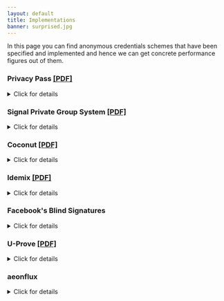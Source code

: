 ```yaml
---
layout: default
title: Implementations
banner: surprised.jpg
---
```

In this page you can find anonymous credentials schemes that have been
specified and implemented and hence we can get concrete performance figures out of them.

### Privacy Pass [\[PDF\]](https://www.petsymposium.org/2018/files/papers/issue3/popets-2018-0026.pdf)
<details>
<summary markdown="span">Click for details</summary>
- [Website](https://privacypass.github.io/)
- Source code: [Client](https://github.com/privacypass/challenge-bypass-extension) & [Server](https://github.com/privacypass/challenge-bypass-server)
- Properties: Strong-unlinkability, Single-show
- Based on: [(V)OPRF]({{site.baseurl}}/primitives.html#oprfs)
- Performance: TODO
</details>

### Signal Private Group System [\[PDF\]](https://eprint.iacr.org/2019/1416)
<details>
<summary markdown="span">Click for details</summary>

- [Implementation](https://github.com/signalapp/Signal-Android/tree/master/libsignal/service/src/main/java/org/whispersystems/signalservice/api/groupsv2)
- Properties: Multi-show, Public Attributes
- Based on: [KVAC]({{site.baseurl}}/primitives.html#kvac)
- Performance:
  - Credential Size: [493 bytes](https://youtu.be/4eKwlSqGUi4?list=PLeeS-3Ml-rpoVMNQkUrFDSfaTuUMxVtjy&t=2481)
  - Key size: TODO
  - Show size: TODO
  - Prover time: [2.16ms](https://youtu.be/4eKwlSqGUi4?list=PLeeS-3Ml-rpoVMNQkUrFDSfaTuUMxVtjy&t=2481)
  - Verifier time: [1.17ms](https://youtu.be/4eKwlSqGUi4?list=PLeeS-3Ml-rpoVMNQkUrFDSfaTuUMxVtjy&t=2481)
</details>

### Coconut [\[PDF\]](https://arxiv.org/pdf/1802.07344.pdf)
<details>
<summary markdown="span">Click for details</summary>
- [Implementation](https://github.com/asonnino/coconut) and [another implementation](https://gitlab.com/narodnik/darkwallet/-/tree/master/src/coconut)
- Properties: Public Verifiability, Multi-show, Public/Private Attributes, Threshold Issuance
- Based on: [PS signatures]({{site.baseurl}}/primitives.html#ps-signatures) & BGLS Signatures & Waters Signatures
- Performance:
  - Credential Size: [132 bytes](https://sheharbano.com/assets/talks/talk_coconut.pdf)
  - Key size: TODO
  - Show size: [355 bytes](https://sheharbano.com/assets/talks/talk_coconut.pdf)
  - Prover time: [3.35 ms](https://sheharbano.com/assets/talks/talk_coconut.pdf)
  - Verifier time: [10.49 ms](https://sheharbano.com/assets/talks/talk_coconut.pdf)
</details>


### Idemix [\[PDF\]](https://www.cise.ufl.edu/~nemo/anonymity/papers/idemix.pdf)
<details>
<summary markdown="span">Click for details</summary>
- [Implementation](prime.inf.tu-dresden.de/idemix/)
- Properties: Constant Credential Size, Multi-show
- Based on: [CL03]({{site.baseurl}}/schemes.html#cl03)
- Performance: TODO
</details>

[Idemix]: https://idemix.wordpress.com/

### Facebook's Blind Signatures
<details>
<summary markdown="span">Click for details</summary>
- [Implementation](https://github.com/siyengar/private-fraud-prevention)
- Properties: Public Verifiability
- Based on: [Blind RSA]({{site.baseurl}}/primitives.html#blind-rsa)
</details>

### U-Prove [\[PDF\]](https://www.microsoft.com/en-us/research/wp-content/uploads/2016/02/U-Prove20Cryptographic20Specification20V1.1.pdf)
<details>
<summary markdown="span">Click for details</summary>
- [U-Prove implementation](https://github.com/Microsoft/uprove-csharp-sdk)
- Properties: Single-show, Public Attributes
- Based on: [Brand's blind signature]({{site.baseurl}}/primitives.html#brands-blind-signature)
- Performance: TODO
- Notes: The U-Prove token is single-show, but can be shown multiple times to serve as a pseudonym.
</details>

### aeonflux
<details>
<summary markdown="span">Click for details</summary>
- [aeonflux] Implementation
- Properties: Multi-show, Attributes
- Based on: [KVAC]({{site.baseurl}}/primitives.html#kvac)
- Performance: TODO
</details>

[aeonflux]: https://github.com/isislovecruft/aeonflux

